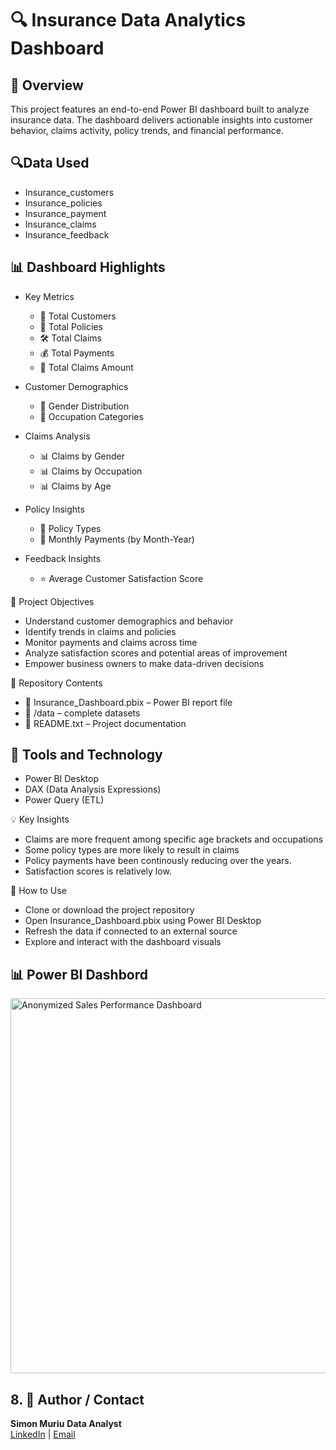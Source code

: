 <h1>🔍 Insurance Data Analytics Dashboard</h1>


<h2>📄 Overview </h2>
This project features an end-to-end Power BI dashboard built to analyze insurance data. The dashboard delivers actionable insights into customer behavior, claims activity, policy trends, and financial performance.

<h2>🔍Data Used </h2>

- Insurance_customers
- Insurance_policies
- Insurance_payment
- Insurance_claims
- Insurance_feedback

<h2>📊 Dashboard Highlights</h2>

- Key Metrics
  - 👥 Total Customers
  - 📄 Total Policies
  - 🛠️ Total Claims
  - 💰 Total Payments
  - 💸 Total Claims Amount

- Customer Demographics

  - 🚻 Gender Distribution
  - 💼 Occupation Categories

- Claims Analysis

  - 📊 Claims by Gender
  - 📊 Claims by Occupation
  - 📊 Claims by Age

- Policy Insights
  - 📂 Policy Types
  - 📆 Monthly Payments (by Month-Year)

- Feedback  Insights
  - ⭐ Average Customer Satisfaction Score

<h>🎯 Project Objectives</h>

- Understand customer demographics and behavior
- Identify trends in claims and policies
- Monitor payments and claims across time
- Analyze satisfaction scores and potential areas of improvement
- Empower business owners to make data-driven decisions

<h>📁 Repository Contents</h>

- 📁 Insurance_Dashboard.pbix – Power BI report file
- 📂 /data – complete datasets 
- 📄 README.txt – Project documentation
  
<h2>🧪 Tools and Technology </h2>

- Power BI Desktop
- DAX (Data Analysis Expressions)
- Power Query (ETL)

<h>💡 Key Insights</h>

- Claims are more frequent among specific age brackets and occupations
- Some policy types are more likely to result in claims
- Policy payments have been continously reducing over the years. 
- Satisfaction scores is relatively low.

<h>🚀 How to Use</h>

- Clone or download the project repository
- Open Insurance_Dashboard.pbix using Power BI Desktop
- Refresh the data if connected to an external source
- Explore and interact with the dashboard visuals

<h2>📊  Power BI Dashbord</h2>

<img src="https://i.imgur.com/M33U7O4.png" alt=" Anonymized Sales Performance Dashboard" width="600"/>

<h2>8. 👤 Author / Contact </h2>

<b>Simon Muriu</b> 
<b>Data Analyst</b>  
[LinkedIn](https://www.linkedin.com/in/simon-muriu-0a1310251/) | 
[Email](mailto:smuriu06@gmail.com)


<!--
 ```diff
- text in red
+ text in green
! text in orange
# text in gray
@@ text in purple (and bold)@@
```
--!>
